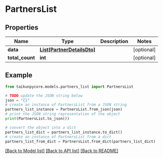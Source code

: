 # PartnersList


## Properties

Name | Type | Description | Notes
------------ | ------------- | ------------- | -------------
**data** | [**List[PartnerDetailsDto]**](PartnerDetailsDto.md) |  | [optional] 
**total_count** | **int** |  | [optional] 

## Example

```python
from taikunpycore.models.partners_list import PartnersList

# TODO update the JSON string below
json = "{}"
# create an instance of PartnersList from a JSON string
partners_list_instance = PartnersList.from_json(json)
# print the JSON string representation of the object
print(PartnersList.to_json())

# convert the object into a dict
partners_list_dict = partners_list_instance.to_dict()
# create an instance of PartnersList from a dict
partners_list_from_dict = PartnersList.from_dict(partners_list_dict)
```
[[Back to Model list]](../README.md#documentation-for-models) [[Back to API list]](../README.md#documentation-for-api-endpoints) [[Back to README]](../README.md)


